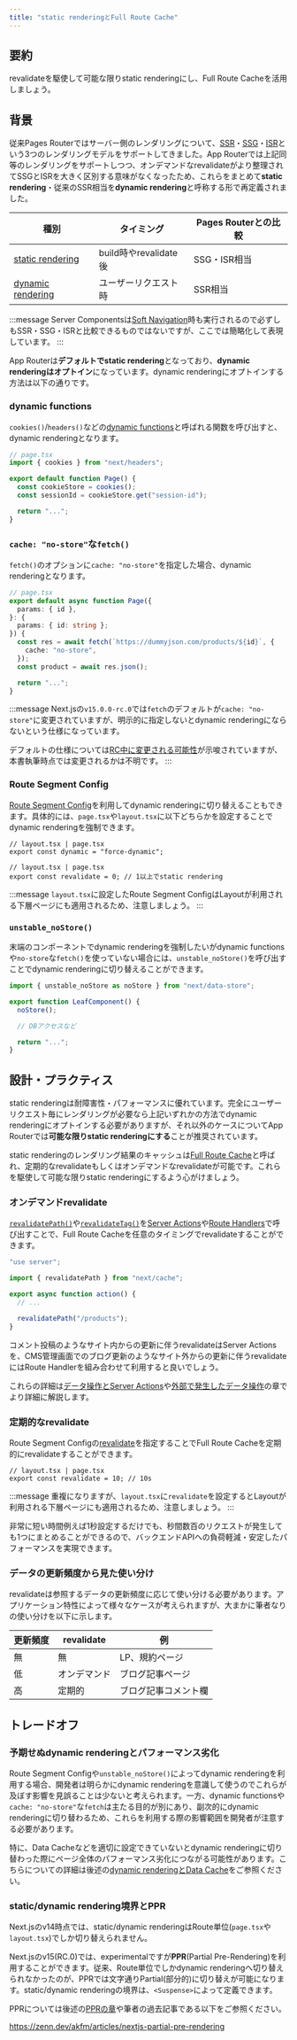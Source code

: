 ```yaml
---
title: "static renderingとFull Route Cache"
---
```


## 要約

revalidateを駆使して可能な限りstatic renderingにし、Full Route Cacheを活用しましょう。

## 背景

従来Pages Routerではサーバー側のレンダリングについて、[SSR](https://nextjs.org/docs/pages/building-your-application/rendering/server-side-rendering)・[SSG](https://nextjs.org/docs/pages/building-your-application/rendering/static-site-generation)・[ISR](https://nextjs.org/docs/pages/building-your-application/data-fetching/incremental-static-regeneration)という3つのレンダリングモデルをサポートしてきました。App Routerでは上記同等のレンダリングをサポートしつつ、オンデマンドなrevalidateがより整理されてSSGとISRを大きく区別する意味がなくなったため、これらをまとめて**static rendering**・従来のSSR相当を**dynamic rendering**と呼称する形で再定義されました。

| 種別                                                                                                                           | タイミング            | Pages Routerとの比較 |
| ------------------------------------------------------------------------------------------------------------------------------ | --------------------- | -------------------- |
| [static rendering](https://nextjs.org/docs/app/building-your-application/rendering/server-components#static-rendering-default) | build時やrevalidate後 | SSG・ISR相当         |
| [dynamic rendering](https://nextjs.org/docs/app/building-your-application/rendering/server-components#dynamic-rendering)       | ユーザーリクエスト時  | SSR相当              |

:::message
Server Componentsは[Soft Navigation](https://nextjs.org/docs/app/building-your-application/routing/linking-and-navigating#5-soft-navigation)時も実行されるので必ずしもSSR・SSG・ISRと比較できるものではないですが、ここでは簡略化して表現しています。
:::

App Routerは**デフォルトでstatic rendering**となっており、**dynamic renderingはオプトイン**になっています。dynamic renderingにオプトインする方法は以下の通りです。

### dynamic functions

`cookies()`/`headers()`などの[dynamic functions](https://nextjs.org/docs/app/building-your-application/rendering/server-components#dynamic-functions)と呼ばれる関数を呼び出すと、dynamic renderingとなります。

```ts
// page.tsx
import { cookies } from "next/headers";

export default function Page() {
  const cookieStore = cookies();
  const sessionId = cookieStore.get("session-id");

  return "...";
}
```

### `cache: "no-store"`な`fetch()`

`fetch()`のオプションに`cache: "no-store"`を指定した場合、dynamic renderingとなります。

```ts
// page.tsx
export default async function Page({
  params: { id },
}: {
  params: { id: string };
}) {
  const res = await fetch(`https://dummyjson.com/products/${id}`, {
    cache: "no-store",
  });
  const product = await res.json();

  return "...";
}
```

:::message
Next.jsの`v15.0.0-rc.0`では`fetch`のデフォルトが`cache: "no-store"`に変更されていますが、明示的に指定しないとdynamic renderingにならないという仕様になっています。

デフォルトの仕様については[RC中に変更される可能性](https://x.com/feedthejim/status/1794778189354705190)が示唆されていますが、本書執筆時点では変更されるかは不明です。
:::

### Route Segment Config

[Route Segment Config](https://nextjs.org/docs/app/api-reference/file-conventions/route-segment-config)を利用してdynamic renderingに切り替えることもできます。具体的には、`page.tsx`や`layout.tsx`に以下どちらかを設定することでdynamic renderingを強制できます。

```tsx
// layout.tsx | page.tsx
export const dynamic = "force-dynamic";
```

```tsx
// layout.tsx | page.tsx
export const revalidate = 0; // 1以上でstatic rendering
```

:::message
`layout.tsx`に設定したRoute Segment ConfigはLayoutが利用される下層ページにも適用されるため、注意しましょう。
:::

### `unstable_noStore()`

末端のコンポーネントでdynamic renderingを強制したいがdynamic functionsや`no-store`な`fetch()`を使っていない場合には、`unstable_noStore()`を呼び出すことでdynamic renderingに切り替えることができます。

```ts
import { unstable_noStore as noStore } from "next/data-store";

export function LeafComponent() {
  noStore();

  // DBアクセスなど

  return "...";
}
```

## 設計・プラクティス

static renderingは耐障害性・パフォーマンスに優れています。完全にユーザーリクエスト毎にレンダリングが必要なら上記いずれかの方法でdynamic renderingにオプトインする必要がありますが、それ以外のケースについてApp Routerでは**可能な限りstatic renderingにする**ことが推奨されています。

static renderingのレンダリング結果のキャッシュは[Full Route Cache](https://nextjs.org/docs/app/building-your-application/caching#full-route-cache)と呼ばれ、定期的なrevalidateもしくはオンデマンドなrevalidateが可能です。これらを駆使して可能な限りstatic renderingにするよう心がけましょう。

### オンデマンドrevalidate

[`revalidatePath()`](https://nextjs.org/docs/app/api-reference/functions/revalidatePath)や[`revalidateTag()`](https://nextjs.org/docs/app/api-reference/functions/revalidateTag)を[Server Actions](https://nextjs.org/docs/app/building-your-application/data-fetching/server-actions-and-mutations)や[Route Handlers](https://nextjs.org/docs/app/building-your-application/routing/route-handlers)で呼び出すことで、Full Route Cacheを任意のタイミングでrevalidateすることができます。

```ts
"use server";

import { revalidatePath } from "next/cache";

export async function action() {
  // ...

  revalidatePath("/products");
}
```

コメント投稿のようなサイト内からの更新に伴うrevalidateはServer Actionsを、CMS管理画面でのブログ更新のようなサイト外からの更新に伴うrevalidateにはRoute Handlerを組み合わせて利用すると良いでしょう。

これらの詳細は[データ操作とServer Actions](part_2_data_mutation_inner)や[外部で発生したデータ操作](part_2_data_mutation_outer)の章でより詳細に解説します。

### 定期的なrevalidate

Route Segment Configの[revalidate](https://nextjs.org/docs/app/api-reference/file-conventions/route-segment-config#revalidate)を指定することでFull Route Cacheを定期的にrevalidateすることができます。

```tsx
// layout.tsx | page.tsx
export const revalidate = 10; // 10s
```

:::message
重複になりますが、`layout.tsx`に`revalidate`を設定するとLayoutが利用される下層ページにも適用されるため、注意しましょう。
:::

非常に短い時間例えば1秒設定するだけでも、秒間数百のリクエストが発生しても1つにまとめることができるので、バックエンドAPIへの負荷軽減・安定したパフォーマンスを実現できます。

### データの更新頻度から見た使い分け

revalidateは参照するデータの更新頻度に応じて使い分ける必要があります。アプリケーション特性によって様々なケースが考えられますが、大まかに筆者なりの使い分けを以下に示します。

| 更新頻度 | revalidate   | 例                   |
| -------- | ------------ | -------------------- |
| 無       | 無           | LP、規約ページ       |
| 低       | オンデマンド | ブログ記事ページ     |
| 高       | 定期的       | ブログ記事コメント欄 |

## トレードオフ

### 予期せぬdynamic renderingとパフォーマンス劣化

Route Segment Configや`unstable_noStore()`によってdynamic renderingを利用する場合、開発者は明らかにdynamic renderingを意識して使うのでこれらが及ぼす影響を見誤ることは少ないと考えられます。一方、dynamic functionsや`cache: "no-store"`な`fetch`は主たる目的が別にあり、副次的にdynamic renderingに切り替わるため、これらを利用する際の影響範囲を開発者が注意する必要があります。

特に、Data Cacheなどを適切に設定できていないとdynamic renderingに切り替わった際にページ全体のパフォーマンス劣化につながる可能性があります。こちらについての詳細は後述の[dynamic renderingとData Cache](part_2_dynamic_rendering_data_cache)をご参照ください。

### static/dynamic rendering境界とPPR

Next.jsのv14時点では、static/dynamic renderingはRoute単位(`page.tsx`や`layout.tsx`)でしか切り替えられません。

Next.jsのv15(RC.0)では、experimentalですが**PPR**(Partial Pre-Rendering)を利用することができます。従来、Route単位でしかdynamic renderingへ切り替えられなかったのが、PPRでは文字通りPartial(部分的)に切り替えが可能になります。static/dynamic renderingの境界は、`<Suspense>`によって定義できます。

PPRについては後述の[PPRの章](part_3_partial_pre_rendering)や筆者の過去記事である以下をご参照ください。

https://zenn.dev/akfm/articles/nextjs-partial-pre-rendering
